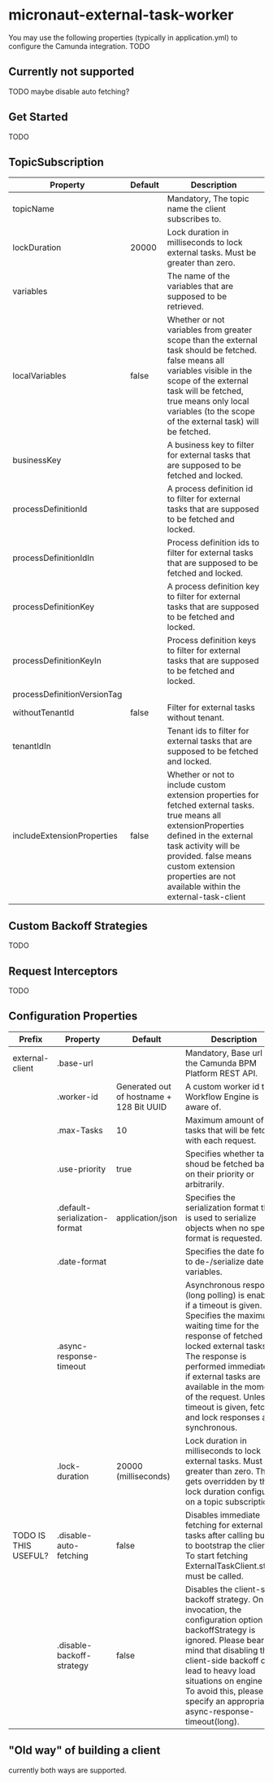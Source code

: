 # micronaut-external-task-worker
You may use the following properties (typically in application.yml) to configure the Camunda integration.
TODO

## Currently not supported
TODO
maybe disable auto fetching?

## Get Started
TODO

## TopicSubscription
| Property                    | Default | Description                                                                  |
|-----------------------------|---------|------------------------------------------------------------------------------|
| topicName                   |         | Mandatory, The topic name the client subscribes to.                          |
| lockDuration                | 20000   | Lock duration in milliseconds to lock external tasks. Must be greater than zero. |
| variables                   |         | The name of the variables that are supposed to be retrieved.                 |
| localVariables              | false   | Whether or not variables from greater scope than the external task should be fetched. false means all variables visible in the scope of the external task will be fetched, true means only local variables (to the scope of the external task) will be fetched. |
| businessKey                 |         | A business key to filter for external tasks that are supposed to be fetched and locked. |
| processDefinitionId         |         | A process definition id to filter for external tasks that are supposed to be fetched and locked. |
| processDefinitionIdIn       |         | Process definition ids to filter for external tasks that are supposed to be fetched and locked. |
| processDefinitionKey        |         | A process definition key to filter for external tasks that are supposed to be fetched and locked. |
| processDefinitionKeyIn      |         | Process definition keys to filter for external tasks that are supposed to be fetched and locked. |
| processDefinitionVersionTag |         |                                                                              |
| withoutTenantId             | false   | Filter for external tasks without tenant.                                    |
| tenantIdIn                  |         | Tenant ids to filter for external tasks that are supposed to be fetched and locked. |
| includeExtensionProperties  | false   | Whether or not to include custom extension properties for fetched external tasks. true means all extensionProperties defined in the external task activity will be provided. false means custom extension properties are not available within the external-task-client |


## Custom Backoff Strategies
TODO

## Request Interceptors
TODO

## Configuration Properties

| Prefix                | Property         | Default               | Description                                       |
|-----------------------|------------------|-----------------------|---------------------------------------------------|
| external-client       | .base-url        |                       | Mandatory, Base url of the Camunda BPM Platform REST API. |
|                       | .worker-id       | Generated out of hostname + 128 Bit UUID | A custom worker id the Workflow Engine is aware of. |
|                       | .max-Tasks       | 10                    | Maximum amount of tasks that will be fetched with each request. |
|                       | .use-priority    | true                  | Specifies whether tasks shoud be fetched based on their priority or arbitrarily. |
|                       | .default-serialization-format | application/json | Specifies the serialization format that is used to serialize objects when no specific format is requested. |
|                       | .date-format     |                       | Specifies the date format to de-/serialize date variables. |
|                       | .async-response-timeout |                | Asynchronous response (long polling) is enabled if a timeout is given. Specifies the maximum waiting time for the response of fetched and locked external tasks. The response is performed immediately, if external tasks are available in the moment of the request. Unless a timeout is given, fetch and lock responses are synchronous. |
|                       | .lock-duration   | 20000 (milliseconds)  | Lock duration in milliseconds to lock external tasks. Must be greater than zero. This gets overridden by the lock duration configured on a topic subscription |
| TODO IS THIS USEFUL?  | .disable-auto-fetching | false           | Disables immediate fetching for external tasks after calling build to bootstrap the client. To start fetching ExternalTaskClient.start() must be called. |
|                       | .disable-backoff-strategy | false        | Disables the client-side backoff strategy. On invocation, the configuration option backoffStrategy is ignored. Please bear in mind that disabling the client-side backoff can lead to heavy load situations on engine side. To avoid this, please specify an appropriate async-response-timeout(long). |

## "Old way" of building a client
currently both ways are supported.
